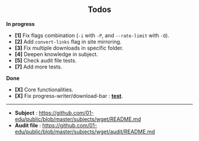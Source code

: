 <h2 align="center">Todos</h2>

**In progress**

- **[1]** Fix flags combination (`-i` with `-P`, and `--rate-limit` with `-O`).
- **[2]** Add `convert-links` flag in site mirroring.
- **[3]** Fix multiple downloads in specific folder.
- **[4]** Deepen knowledge in subject.
- **[5]** Check audit file tests.
- **[7]** Add more tests.

**Done**

- **[X]** Core functionalities.
- **[X]** Fix progress-writer/download-bar : **[test](test_progress.sh)**.

----

- **Subject** : https://github.com/01-edu/public/blob/master/subjects/wget/README.md
- **Audit file** : https://github.com/01-edu/public/blob/master/subjects/wget/audit/README.md
